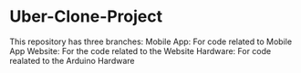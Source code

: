 # Uber-Clone-Project
This repository has three branches:
Mobile App: For code related to Mobile App
Website: For the code related to the Website
Hardware: For code realated to the Arduino Hardware
